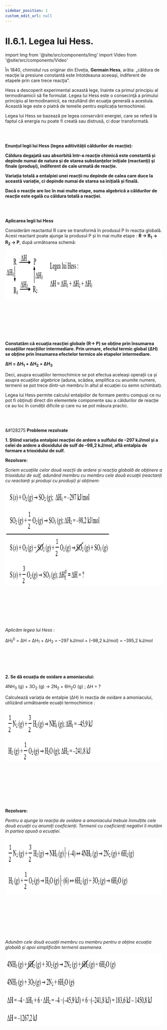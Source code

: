 ```yaml
---
sidebar_position: 1
custom_edit_url: null
---
```


# II.6.1. Legea lui Hess.


import Img from '@site/src/components/Img'
import Video from '@site/src/components/Video'




<div class="alert alert--warning" role="alert">


În 1840, chimistul rus originar din Elveția, **Germain Hess**, arăta: „căldura de reacţie la presiune constantă este întotdeauna aceeaşi, indiferent de etapele prin care trece reacţia”.

Hess a descoperit experimental această lege, înainte ca primul principiu al termodinamicii să fie formulat. Legea lui Hess este o consecinţă a primului principiu al termodinamicii, ea rezultând din ecuaţia generală a acestuia. Această lege este o piatră de temelie pentru explicația termochimiei.

Legea lui Hess se bazează pe legea conservării energiei, care se referă la faptul că energia nu poate fi creată sau distrusă, ci doar transformată.




</div>


<br></br>

<div class="alert alert--primary" role="alert">

**Enunțul legii lui Hess (legea aditivității căldurilor de reacție):**

**Căldura degajată sau absorbită într-o reacţie chimică este constantă și depinde numai de natura şi de starea substanţelor iniţiale (reactanţi) şi finale (produşi), indiferent de cale urmată de reacție.** 

**Variația totală a entalpiei unei reacții nu depinde de calea care duce la această variație, ci depinde numai de starea sa inițială și finală.**

**Dacă o reacție are loc în mai multe etape, suma algebrică a căldurilor de reacție este egală cu căldura totală a reacției.**




</div>


<br></br>



<div class="alert alert--primary" role="alert">

**Aplicarea legii lui Hess**

Considerăm reactantul R care se transformă în produsul P în reacția globală. Acest reactant poate ajunge la produsul P și în mai multe etape : **R → R<sub>1</sub> → R<sub>2</sub> → P**, după următoarea schemă:



<Img className="img-responsive4" src="chimie/clasa12/capitolul2/II-6-1-legea-lui-hess-poza1-schema-de-aplicare-a-legii-lui-hess.png" width="1000" height="156" lazy={false} />

<br></br>
<br></br>
<br></br>


**Constatăm că ecuația reacției globale (R→ P) se obține prin însumarea ecuațiilor reacțiilor intermediare. Prin urmare, efectul termic global (ΔH) se obține prin însumarea efectelor termice ale etapelor intermediare.** 

**ΔH = ΔH<sub>1</sub> + ΔH<sub>2</sub> + ΔH<sub>3</sub>** 

Deci, asupra ecuațiilor termochimice se pot efectua aceleași operații ca și asupra ecuațiilor algebrice (aduna, scădea, amplifica cu anumite numere, termenii se pot trece dintr-un membru în altul al ecuației cu semn schimbat).

Legea lui Hess permite calculul entalpiilor de formare pentru compuși ce nu pot fi obținuți direct din elementele componente sau a căldurilor de reacție ce au loc în condiții dificile și care nu se pot măsura practic. 




</div>



<br></br>


<div class="alert alert--warning" role="alert">

&#128275 **Probleme rezolvate**


**1. Știind variația entalpiei reacției de ardere a sulfului  de –297 kJ/mol  și a celei de ardere a dioxidului de sulf de –98,2 kJ/mol, află entalpia de formare a trioxidului de sulf.**   



**Rezolvare:**


_Scriem ecuațiile celor două reacții de ardere și reacția globală de obținere a trioxidului de sulf, adunând membru cu membru cele două ecuații (reactanți cu reactanți și produși cu produși) și obținem:_   



<Img className="img-responsive4" src="chimie/clasa12/capitolul2/II-6-1-legea-lui-hess-poza2-problema-rezolvata1-rezolvare.png" width="1000" height="314" lazy={false} />

<br></br>
<br></br>
<br></br>


_Aplicăm legea lui Hess :_   

ΔH<sub>f</sub><sup>0</sup> = ΔH = ΔH<sub>1</sub> + ΔH<sub>2</sub> =  –297 kJ/mol + (–98,2 kJ/mol) = –395,2 kJ/mol


<br></br>
<br></br>


**2. Se dă ecuația de oxidare a amoniacului:**

4NH<sub>3</sub> (g) + 3O<sub>2</sub> (g) → 2N<sub>2</sub> + 6H<sub>2</sub>O (g) ; ΔH = ?

Calculează variația de entalpie (ΔH) în reacția de oxidare a amoniacului, utilizând următoarele ecuații termochimice :



<Img className="img-responsive4" src="chimie/clasa12/capitolul2/II-6-1-legea-lui-hess-poza3-problema-rezolvata2-datele-problemei.png" width="1000" height="168" />

<br></br>
<br></br>

<br></br>



**Rezolvare:**

_Pentru a ajunge la reacția de oxidare a amoniacului trebuie înmulțite cele două ecuații cu anumiți coeficienți. Termenii cu coeficienți negativi îi mutăm în partea opusă a ecuației._


<Img className="img-responsive4" src="chimie/clasa12/capitolul2/II-6-1-legea-lui-hess-poza4-problema-rezolvata2-rezolvare1.png" width="1000" height="177" />

<br></br>
<br></br>

<br></br>

_Adunăm cele două ecuații membru cu membru pentru a obține ecuația globală și apoi simplificăm termenii asemenea._


<Img className="img-responsive4" src="chimie/clasa12/capitolul2/II-6-1-legea-lui-hess-poza5-problema-rezolvata2-rezolvare2.png" width="1000" height="230" />




</div>



